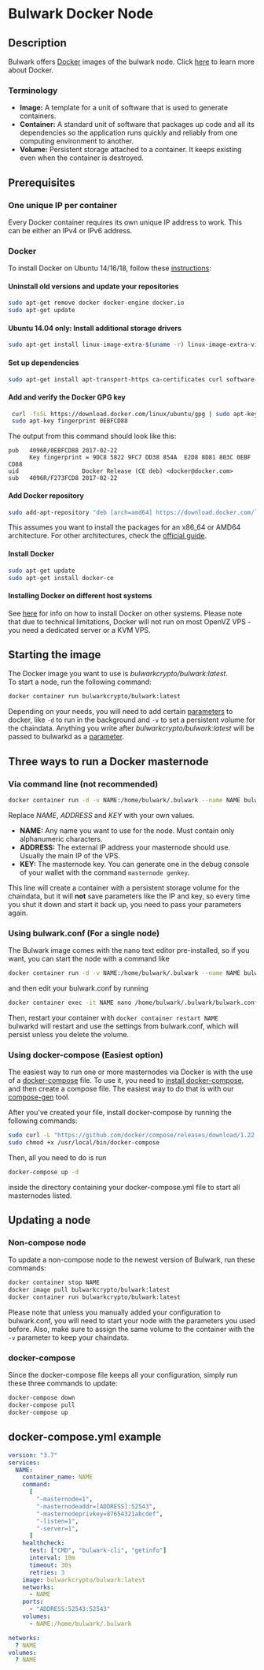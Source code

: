 # Bulwark Docker Node

## Description

Bulwark offers [Docker](https://www.docker.com/) images of the bulwark node. Click [here](https://medium.com/@Jernfrost/a-short-explanation-of-what-docker-and-containers-are-b65974130683) to learn more about Docker.

### Terminology

- **Image:** A template for a unit of software that is used to generate containers.
- **Container:** A standard unit of software that packages up code and all its dependencies so the application runs quickly and reliably from one computing environment to another.
- **Volume:** Persistent storage attached to a container. It keeps existing even when the container is destroyed.

## Prerequisites

### One unique IP per container

Every Docker container requires its own unique IP address to work. This can be either an IPv4 or IPv6 address.

### Docker

To install Docker on Ubuntu 14/16/18, follow these [instructions](https://docs.docker.com/install/linux/docker-ce/ubuntu/):

#### Uninstall old versions and update your repositories

```bash
sudo apt-get remove docker docker-engine docker.io
sudo apt-get update
```

#### **Ubuntu 14.04 only:** Install additional storage drivers

```bash
sudo apt-get install linux-image-extra-$(uname -r) linux-image-extra-virtual
```

#### Set up dependencies

```bash
sudo apt-get install apt-transport-https ca-certificates curl software-properties-common
```

#### Add and verify the Docker GPG key

```bash
 curl -fsSL https://download.docker.com/linux/ubuntu/gpg | sudo apt-key add -
 sudo apt-key fingerprint 0EBFCD88
```

The output from this command should look like this:

```text
pub   4096R/0EBFCD88 2017-02-22
      Key fingerprint = 9DC8 5822 9FC7 DD38 854A  E2D8 8D81 803C 0EBF CD88
uid                  Docker Release (CE deb) <docker@docker.com>
sub   4096R/F273FCD8 2017-02-22
```

#### Add Docker repository

```bash
sudo add-apt-repository "deb [arch=amd64] https://download.docker.com/linux/ubuntu $(lsb_release -cs) stable"
```

This assumes you want to install the packages for an x86_64 or AMD64 architecture. For other architectures, check the [official guide](https://docs.docker.com/install/linux/docker-ce/ubuntu/#set-up-the-repository).

#### Install Docker

```bash
sudo apt-get update
sudo apt-get install docker-ce
```

#### Installing Docker on different host systems

See [here](https://docs.docker.com/install/) for info on how to install Docker on other systems. Please note that due to technical limitations, Docker will not run on most OpenVZ VPS - you need a dedicated server or a KVM VPS.

## Starting the image

The Docker image you want to use is _bulwarkcrypto/bulwark:latest_.  
To start a node, run the following command:

```bash
docker container run bulwarkcrypto/bulwark:latest
```

Depending on your needs, you will need to add certain [parameters](https://docs.docker.com/engine/reference/commandline/container_run/#options) to docker, like `-d` to run in the background and `-v` to set a persistent volume for the chaindata. Anything you write after _bulwarkcrypto/bulwark:latest_ will be passed to bulwarkd as a [parameter](https://kb.bulwarkcrypto.com/Information/Running-Bulwark/#command-line-arguments).

## Three ways to run a Docker masternode

### Via command line (not recommended)

```bash
docker container run -d -v NAME:/home/bulwark/.bulwark --name NAME bulwarkcrypto/bulwark:latest  -externalip=ADDRESS -masternode=1 -masternodeaddr=ADDRESS:52543 -masternodeprivkey=KEY -listen=1 -server=1
```

Replace _NAME_, _ADDRESS_ and _KEY_ with your own values.

- **NAME:** Any name you want to use for the node. Must contain only alphanumeric characters.
- **ADDRESS:** The external IP address your masternode should use. Usually the main IP of the VPS.
- **KEY:** The masternode key. You can generate one in the debug console of your wallet with the command `masternode genkey`.

This line will create a container with a persistent storage volume for the chaindata, but it will **not** save parameters like the IP and key, so every time you shut it down and start it back up, you need to pass your parameters again.

### Using bulwark.conf (For a single node)

The Bulwark image comes with the nano text editor pre-installed, so if you want, you can start the node with a command like

```bash
docker container run -d -v NAME:/home/bulwark/.bulwark --name NAME bulwarkcrypto/bulwark:latest
```

and then edit your bulwark.conf by running

```bash
docker container exec -it NAME nano /home/bulwark/.bulwark/bulwark.conf
```

Then, restart your container with `docker container restart NAME`  
bulwarkd will restart and use the settings from bulwark.conf, which will persist unless you delete the volume.

### Using docker-compose (Easiest option)

The easiest way to run one or more masternodes via Docker is with the use of a [docker-compose](https://docs.docker.com/compose/) file. To use it, you need to [install docker-compose](https://docs.docker.com/compose/install/), and then create a compose file. The easiest way to do that is with our [compose-gen](https://git.bulwarkcrypto.com/kewagi/Bulwark-Docker/src/branch/master/compose-gen) tool.

After you've created your file, install docker-compose by running the following commands:

```bash
sudo curl -L "https://github.com/docker/compose/releases/download/1.22.0/docker-compose-$(uname -s)-$(uname -m)" -o /usr/local/bin/docker-compose
sudo chmod +x /usr/local/bin/docker-compose
```

Then, all you need to do is run

```bash
docker-compose up -d
```

inside the directory containing your docker-compose.yml file to start all masternodes listed.

## Updating a node

### Non-compose node

To update a non-compose node to the newest version of Bulwark, run these commands:

```bash
docker container stop NAME
docker image pull bulwarkcrypto/bulwark:latest
docker container run bulwarkcrypto/bulwark:latest
```

Please note that unless you manually added your configuration to bulwark.conf, you will need to start your node with the parameters you used before. Also, make sure to assign the same volume to the container with the `-v` parameter to keep your chaindata.

### docker-compose

Since the docker-compose file keeps all your configuration, simply run these three commands to update:

```bash
docker-compose down
docker-compose pull
docker-compose up
```

## docker-compose.yml example

```yaml
version: "3.7"
services:
  NAME:
    container_name: NAME
    command:
      [
        "-masternode=1",
        "-masternodeaddr=[ADDRESS]:52543",
        "-masternodeprivkey=87654321abcdef",
        "-listen=1",
        "-server=1",
      ]
    healthcheck:
      test: ["CMD", "bulwark-cli", "getinfo"]
      interval: 10m
      timeout: 30s
      retries: 3
    image: bulwarkcrypto/bulwark:latest
    networks:
      - NAME
    ports:
      - "ADDRESS:52543:52543"
    volumes:
      - NAME:/home/bulwark/.bulwark

networks:
  ? NAME
volumes:
  ? NAME
```
